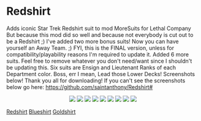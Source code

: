 # Redshirt
Adds iconic Star Trek Redshirt suit to mod MoreSuits for Lethal Company
But because this mod did so well and because not everybody is cut out to be a Redshirt ;) I've added two more bonus suits!
Now you can have yourself an Away Team. ;)  FYI, this is the FINAL version, unless for compatibility/playability reasons I'm required to update it.
Added 6 more suits. Feel free to remove whatever you don't need/want since I shouldn't be updating this. Six suits are Ensign and Lieutenant Ranks of each Department color. 
Boss, err I mean, Lead those Lower Decks! Screenshots below! Thank you all for downloading!
If you can't see the screenshots below go here: https://github.com/saintanthony/Redshirt#

<p align="center">
	<img src="https://cdn.discordapp.com/attachments/456306509266157599/1199268814165123143/redshirtpreview.png?ex=65f0119e&is=65dd9c9e&hm=1147e4eec79df2c5226b1392642b285fd72d8591070ff5d9b34bb988d529fa17&=&format=webp&quality=lossless&width=318&height=676">
	<img src="https://media.discordapp.net/attachments/456306509266157599/1199268816283246644/Lieutenant_Redshirt_preview.png?ex=65c1ed1f&is=65af781f&hm=fd7ebade406851266832604142fa83284595f83dade39247bc2d52fcff4f8f40&=&format=webp&quality=lossless&width=300&height=675">
	<img src="https://media.discordapp.net/attachments/456306509266157599/1199268815217885274/Ensign_Redshirt_preview.png?ex=65c1ed1e&is=65af781e&hm=adc649e395f3957e8cf45cea837547a078dae6ed3bc9e6faaa2ec0cc0157bd3c&=&format=webp&quality=lossless&width=303&height=675">
	<img src="https://cdn.discordapp.com/attachments/456306509266157599/1199268814458736640/blueshirtpreview.png?ex=65f0119e&is=65dd9c9e&hm=834abfc23bd9d66c40f0c25d506a40aeb29fcca1738b669850fb823bc8c413a0&=&format=webp&quality=lossless&width=329&height=675">
	<img src="https://cdn.discordapp.com/attachments/456306509266157599/1199268815721222214/Lieutenant_Blueshirt_preview.png?ex=65f0119f&is=65dd9c9f&hm=4a564825af2cb026a9b1785efbc2a4646dbcd7886ca0a1eab3b4655dc87039c4&=&format=webp&quality=lossless&width=330&height=676">
	<img src="https://cdn.discordapp.com/attachments/456306509266157599/1199268814727159880/Ensign_Blueshirt_preview.png?ex=65f0119e&is=65dd9c9e&hm=470a282199199c68c66c465618e52b942f886ae44256640b27955e57ed58543e&=&format=webp&quality=lossless&width=322&height=675">
	<img src="https://media.discordapp.net/attachments/456306509266157599/1199268815473745950/goldshirtpreview.png?ex=65c1ed1e&is=65af781e&hm=558f69eeb806f622ba96af6ceb40e85219c4cc99b8155fcd2c8c2cac88c3bad0&=&format=webp&quality=lossless&width=305&height=676">
	<img src="https://media.discordapp.net/attachments/456306509266157599/1199268816002220072/Lieutenant_Goldshirt_preview.png?ex=65c1ed1f&is=65af781f&hm=eac463cf985bb5acefbb5a0a015fcbaed05acf7e36ba4451c1c42498a772cefa&=&format=webp&quality=lossless&width=321&height=676">
	<img src="https://media.discordapp.net/attachments/456306509266157599/1199268815003996270/Ensign_Goldshirt_preview.png?ex=65c1ed1e&is=65af781e&hm=7cfd4fd668d04df78b84d1e5242e7bea223e594dd0c8517c097c2a347ed88219&=&format=webp&quality=lossless&width=312&height=676">
</p>


[Redshirt](https://github.com/saintanthony/Redshirt/blob/main/redshirtpreview.png "Redshirt")
[Blueshirt]( https://github.com/saintanthony/Redshirt/blob/main/blueshirtpreview.png "Blueshirt")
[Goldshirt]( https://github.com/saintanthony/Redshirt/blob/main/goldshirtpreview.png "Goldshirt")
